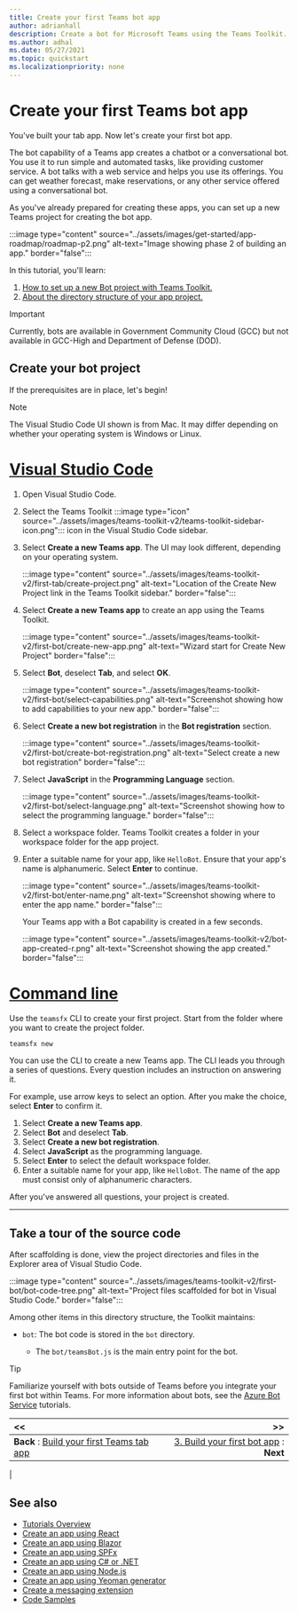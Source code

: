```yaml
---
title: Create your first Teams bot app
author: adrianhall
description: Create a bot for Microsoft Teams using the Teams Toolkit.
ms.author: adhal
ms.date: 05/27/2021
ms.topic: quickstart
ms.localizationpriority: none
---
```


# Create your first Teams bot app

You've built your tab app. Now let's create your first bot app.
 
The bot capability of a Teams app creates a chatbot or a conversational bot. You use it to run simple and automated tasks, like providing customer service. A bot talks with a web service and helps you use its offerings. You can get weather forecast, make reservations, or any other service offered using a conversational bot.

As you've already prepared for creating these apps, you can set up a new Teams project for creating the bot app.

:::image type="content" source="../assets/images/get-started/app-roadmap/roadmap-p2.png" alt-text="Image showing phase 2 of building an app." border="false":::

In this tutorial, you'll learn:

1. [How to set up a new Bot project with Teams Toolkit.](#create-your-bot-project)
1. [About the directory structure of your app project.](#take-a-tour-of-the-source-code)

> [!IMPORTANT]
> Currently, bots are available in Government Community Cloud (GCC) but not available in GCC-High and Department of Defense (DOD).

## Create your bot project

If the prerequisites are in place, let's begin!

> [!NOTE]
> The Visual Studio Code UI shown is from Mac. It may differ depending on whether your operating system is Windows or Linux.

# [Visual Studio Code](#tab/vscode)

1. Open Visual Studio Code.
1. Select the Teams Toolkit :::image type="icon" source="../assets/images/teams-toolkit-v2/teams-toolkit-sidebar-icon.png"::: icon in the Visual Studio Code sidebar.

1. Select **Create a new Teams app**. The UI may look different, depending on your operating system.

   :::image type="content" source="../assets/images/teams-toolkit-v2/first-tab/create-project.png" alt-text="Location of the Create New Project link in the Teams Toolkit sidebar." border="false":::

1. Select **Create a new Teams app** to create an app using the Teams Toolkit.

   :::image type="content" source="../assets/images/teams-toolkit-v2/first-bot/create-new-app.png" alt-text="Wizard start for Create New Project" border="false":::

1. Select **Bot**, deselect **Tab**, and select **OK**.

   :::image type="content" source="../assets/images/teams-toolkit-v2/first-bot/select-capabilities.png" alt-text="Screenshot showing how to add capabilities to your new app." border="false":::

1. Select **Create a new bot registration** in the **Bot registration** section.

   :::image type="content" source="../assets/images/teams-toolkit-v2/first-bot/create-bot-registration.png" alt-text="Select create a new bot registration" border="false":::

1. Select **JavaScript** in the **Programming Language** section.

    :::image type="content" source="../assets/images/teams-toolkit-v2/first-bot/select-language.png" alt-text="Screenshot showing how to select the programming language." border="false":::

1. Select a workspace folder. Teams Toolkit creates a folder in your workspace folder for the app project.

1. Enter a suitable name for your app, like `HelloBot`. Ensure that your app's name is alphanumeric. Select **Enter** to continue.

   :::image type="content" source="../assets/images/teams-toolkit-v2/first-bot/enter-name.png" alt-text="Screenshot showing where to enter the app name." border="false":::

    Your Teams app with a Bot capability is created in a few seconds.

    :::image type="content" source="../assets/images/teams-toolkit-v2/bot-app-created-r.png" alt-text="Screenshot showing the app created." border="false":::

# [Command line](#tab/cli)

Use the `teamsfx` CLI to create your first project.  Start from the folder where you want to create the project folder.

``` bash
teamsfx new
```

You can use the CLI to create a new Teams app. The CLI leads you through a series of questions. Every question includes an instruction on answering it.

For example, use arrow keys to select an option. After you make the choice, select **Enter** to confirm it.

1. Select **Create a new Teams app**.
1. Select **Bot** and deselect **Tab**.
1. Select **Create a new bot registration**.
1. Select **JavaScript** as the programming language.
1. Select **Enter** to select the default workspace folder.
1. Enter a suitable name for your app, like `HelloBot`.  The name of the app must consist only of alphanumeric characters.

After you've answered all questions, your project is created.

---

## Take a tour of the source code

After scaffolding is done, view the project directories and files in the Explorer area of Visual Studio Code.

:::image type="content" source="../assets/images/teams-toolkit-v2/first-bot/bot-code-tree.png" alt-text="Project files scaffolded for bot in Visual Studio Code." border="false":::

Among other items in this directory structure, the Toolkit maintains:
- `bot`: The bot code is stored in the `bot` directory. 
   
    -  The `bot/teamsBot.js` is the main entry point for the bot.

> [!Tip]
> Familiarize yourself with bots outside of Teams before you integrate your first bot within Teams.  For more information about bots, see the [Azure Bot Service](/azure/bot-service/bot-builder-basics?view=azure-bot-service-4.0&preserve-view=true) tutorials.

| **<<** | **>>** |
|:--- | ---:|
| **Back** : [Build your first Teams tab app](build-javascript-tab-app.md) | [3. Build your first bot app](build-javascript-bot-app.md) : **Next**|
|

## See also

- [Tutorials Overview](code-samples.md)
- [Create an app using React](first-app-react.md)
- [Create an app using Blazor](first-app-blazor.md)
- [Create an app using SPFx](first-app-spfx.md)
- [Create an app using C# or .NET](get-started-dotnet-app-studio.md)
- [Create an app using Node.js](get-started-nodejs-app-studio.md)
- [Create an app using Yeoman generator](get-started-yeoman.md)
- [Create a messaging extension](first-message-extension.md)
- [Code Samples](https://github.com/OfficeDev/Microsoft-Teams-Samples)
